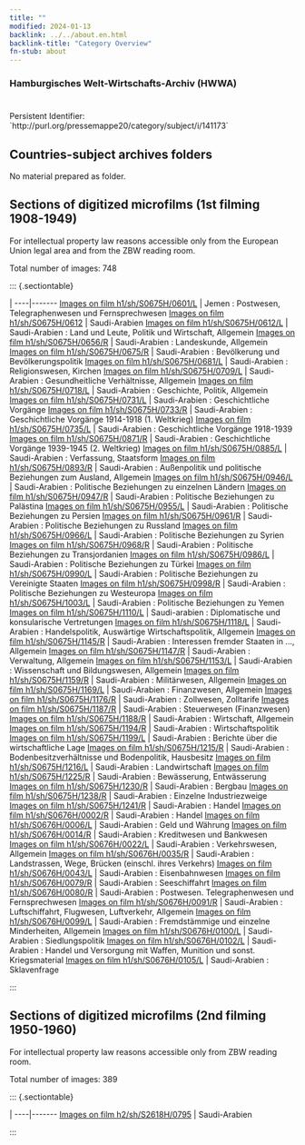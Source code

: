 ```yaml
---
title: ""
modified: 2024-01-13
backlink: ../../about.en.html
backlink-title: "Category Overview"
fn-stub: about
---
```


### Hamburgisches Welt-Wirtschafts-Archiv (HWWA)

# 

<div class="hint">Persistent Identifier: `http://purl.org/pressemappe20/category/subject/i/141173`</div>







## Countries-subject archives folders





No material prepared as folder.



<a id="filmsections" />

## Sections of digitized microfilms (1st filming 1908-1949)

<p>For intellectual property law reasons accessible only from the European Union legal area and from the ZBW reading room.</p>



<p>Total number of images: 748</p>




::: {.sectiontable}

 | 
----|-------
<a class="btn" href="https://pm20.zbw.eu/film/h1/sh/S0675H/0601/L" rel="nofollow">Images on film h1/sh/S0675H/0601/L</a> | Jemen : Postwesen, Telegraphenwesen und Fernsprechwesen
<a class="btn" href="https://pm20.zbw.eu/film/h1/sh/S0675H/0612" rel="nofollow">Images on film h1/sh/S0675H/0612</a> | Saudi-Arabien
<a class="btn" href="https://pm20.zbw.eu/film/h1/sh/S0675H/0612/L" rel="nofollow">Images on film h1/sh/S0675H/0612/L</a> | Saudi-Arabien : Land und Leute, Politik und Wirtschaft, Allgemein
<a class="btn" href="https://pm20.zbw.eu/film/h1/sh/S0675H/0656/R" rel="nofollow">Images on film h1/sh/S0675H/0656/R</a> | Saudi-Arabien : Landeskunde, Allgemein
<a class="btn" href="https://pm20.zbw.eu/film/h1/sh/S0675H/0675/R" rel="nofollow">Images on film h1/sh/S0675H/0675/R</a> | Saudi-Arabien : Bevölkerung und Bevölkerungspolitik
<a class="btn" href="https://pm20.zbw.eu/film/h1/sh/S0675H/0681/L" rel="nofollow">Images on film h1/sh/S0675H/0681/L</a> | Saudi-Arabien : Religionswesen, Kirchen
<a class="btn" href="https://pm20.zbw.eu/film/h1/sh/S0675H/0709/L" rel="nofollow">Images on film h1/sh/S0675H/0709/L</a> | Saudi-Arabien : Gesundheitliche Verhältnisse, Allgemein
<a class="btn" href="https://pm20.zbw.eu/film/h1/sh/S0675H/0718/L" rel="nofollow">Images on film h1/sh/S0675H/0718/L</a> | Saudi-Arabien : Geschichte, Politik, Allgemein
<a class="btn" href="https://pm20.zbw.eu/film/h1/sh/S0675H/0731/L" rel="nofollow">Images on film h1/sh/S0675H/0731/L</a> | Saudi-Arabien : Geschichtliche Vorgänge
<a class="btn" href="https://pm20.zbw.eu/film/h1/sh/S0675H/0733/R" rel="nofollow">Images on film h1/sh/S0675H/0733/R</a> | Saudi-Arabien : Geschichtliche Vorgänge 1914-1918 (1. Weltkrieg)
<a class="btn" href="https://pm20.zbw.eu/film/h1/sh/S0675H/0735/L" rel="nofollow">Images on film h1/sh/S0675H/0735/L</a> | Saudi-Arabien : Geschichtliche Vorgänge 1918-1939
<a class="btn" href="https://pm20.zbw.eu/film/h1/sh/S0675H/0871/R" rel="nofollow">Images on film h1/sh/S0675H/0871/R</a> | Saudi-Arabien : Geschichtliche Vorgänge 1939-1945 (2. Weltkrieg)
<a class="btn" href="https://pm20.zbw.eu/film/h1/sh/S0675H/0885/L" rel="nofollow">Images on film h1/sh/S0675H/0885/L</a> | Saudi-Arabien : Verfassung, Staatsform
<a class="btn" href="https://pm20.zbw.eu/film/h1/sh/S0675H/0893/R" rel="nofollow">Images on film h1/sh/S0675H/0893/R</a> | Saudi-Arabien : Außenpolitik und politische Beziehungen zum Ausland, Allgemein
<a class="btn" href="https://pm20.zbw.eu/film/h1/sh/S0675H/0946/L" rel="nofollow">Images on film h1/sh/S0675H/0946/L</a> | Saudi-Arabien : Politische Beziehungen zu einzelnen Ländern
<a class="btn" href="https://pm20.zbw.eu/film/h1/sh/S0675H/0947/R" rel="nofollow">Images on film h1/sh/S0675H/0947/R</a> | Saudi-Arabien : Politische Beziehungen zu Palästina
<a class="btn" href="https://pm20.zbw.eu/film/h1/sh/S0675H/0955/L" rel="nofollow">Images on film h1/sh/S0675H/0955/L</a> | Saudi-Arabien : Politische Beziehungen zu Persien
<a class="btn" href="https://pm20.zbw.eu/film/h1/sh/S0675H/0961/R" rel="nofollow">Images on film h1/sh/S0675H/0961/R</a> | Saudi-Arabien : Politische Beziehungen zu Russland
<a class="btn" href="https://pm20.zbw.eu/film/h1/sh/S0675H/0966/L" rel="nofollow">Images on film h1/sh/S0675H/0966/L</a> | Saudi-Arabien : Politische Beziehungen zu Syrien
<a class="btn" href="https://pm20.zbw.eu/film/h1/sh/S0675H/0968/R" rel="nofollow">Images on film h1/sh/S0675H/0968/R</a> | Saudi-Arabien : Politische Beziehungen zu Transjordanien
<a class="btn" href="https://pm20.zbw.eu/film/h1/sh/S0675H/0986/L" rel="nofollow">Images on film h1/sh/S0675H/0986/L</a> | Saudi-Arabien : Politische Beziehungen zu Türkei
<a class="btn" href="https://pm20.zbw.eu/film/h1/sh/S0675H/0990/L" rel="nofollow">Images on film h1/sh/S0675H/0990/L</a> | Saudi-Arabien : Politische Beziehungen zu Vereinigte Staaten
<a class="btn" href="https://pm20.zbw.eu/film/h1/sh/S0675H/0998/R" rel="nofollow">Images on film h1/sh/S0675H/0998/R</a> | Saudi-Arabien : Politische Beziehungen zu Westeuropa
<a class="btn" href="https://pm20.zbw.eu/film/h1/sh/S0675H/1003/L" rel="nofollow">Images on film h1/sh/S0675H/1003/L</a> | Saudi-Arabien : Politische Beziehungen zu Yemen
<a class="btn" href="https://pm20.zbw.eu/film/h1/sh/S0675H/1110/L" rel="nofollow">Images on film h1/sh/S0675H/1110/L</a> | Saudi-arabien : Diplomatische und konsularische Vertretungen
<a class="btn" href="https://pm20.zbw.eu/film/h1/sh/S0675H/1118/L" rel="nofollow">Images on film h1/sh/S0675H/1118/L</a> | Saudi-Arabien : Handelspolitik, Auswärtige Wirtschaftspolitik, Allgemein
<a class="btn" href="https://pm20.zbw.eu/film/h1/sh/S0675H/1145/R" rel="nofollow">Images on film h1/sh/S0675H/1145/R</a> | Saudi-Arabien : Interessen fremder Staaten in ..., Allgemein
<a class="btn" href="https://pm20.zbw.eu/film/h1/sh/S0675H/1147/R" rel="nofollow">Images on film h1/sh/S0675H/1147/R</a> | Saudi-Arabien : Verwaltung, Allgemein
<a class="btn" href="https://pm20.zbw.eu/film/h1/sh/S0675H/1153/L" rel="nofollow">Images on film h1/sh/S0675H/1153/L</a> | Saudi-Arabien : Wissenschaft und Bildungswesen, Allgemein
<a class="btn" href="https://pm20.zbw.eu/film/h1/sh/S0675H/1159/R" rel="nofollow">Images on film h1/sh/S0675H/1159/R</a> | Saudi-Arabien : Militärwesen, Allgemein
<a class="btn" href="https://pm20.zbw.eu/film/h1/sh/S0675H/1169/L" rel="nofollow">Images on film h1/sh/S0675H/1169/L</a> | Saudi-Arabien : Finanzwesen, Allgemein
<a class="btn" href="https://pm20.zbw.eu/film/h1/sh/S0675H/1176/R" rel="nofollow">Images on film h1/sh/S0675H/1176/R</a> | Saudi-Arabien : Zollwesen, Zolltarife
<a class="btn" href="https://pm20.zbw.eu/film/h1/sh/S0675H/1187/R" rel="nofollow">Images on film h1/sh/S0675H/1187/R</a> | Saudi-Arabien : Steuerwesen (Finanzwesen)
<a class="btn" href="https://pm20.zbw.eu/film/h1/sh/S0675H/1188/R" rel="nofollow">Images on film h1/sh/S0675H/1188/R</a> | Saudi-Arabien : Wirtschaft, Allgemein
<a class="btn" href="https://pm20.zbw.eu/film/h1/sh/S0675H/1194/R" rel="nofollow">Images on film h1/sh/S0675H/1194/R</a> | Saudi-Arabien : Wirtschaftspolitik
<a class="btn" href="https://pm20.zbw.eu/film/h1/sh/S0675H/1199/L" rel="nofollow">Images on film h1/sh/S0675H/1199/L</a> | Saudi-Arabien : Berichte über die wirtschaftliche Lage
<a class="btn" href="https://pm20.zbw.eu/film/h1/sh/S0675H/1215/R" rel="nofollow">Images on film h1/sh/S0675H/1215/R</a> | Saudi-Arabien : Bodenbesitzverhältnisse und Bodenpolitik, Hausbesitz
<a class="btn" href="https://pm20.zbw.eu/film/h1/sh/S0675H/1216/L" rel="nofollow">Images on film h1/sh/S0675H/1216/L</a> | Saudi-Arabien : Landwirtschaft
<a class="btn" href="https://pm20.zbw.eu/film/h1/sh/S0675H/1225/R" rel="nofollow">Images on film h1/sh/S0675H/1225/R</a> | Saudi-Arabien : Bewässerung, Entwässerung
<a class="btn" href="https://pm20.zbw.eu/film/h1/sh/S0675H/1230/R" rel="nofollow">Images on film h1/sh/S0675H/1230/R</a> | Saudi-Arabien : Bergbau
<a class="btn" href="https://pm20.zbw.eu/film/h1/sh/S0675H/1238/R" rel="nofollow">Images on film h1/sh/S0675H/1238/R</a> | Saudi-Arabien : Einzelne Industriezweige
<a class="btn" href="https://pm20.zbw.eu/film/h1/sh/S0675H/1241/R" rel="nofollow">Images on film h1/sh/S0675H/1241/R</a> | Saudi-Arabien : Handel
<a class="btn" href="https://pm20.zbw.eu/film/h1/sh/S0676H/0002/R" rel="nofollow">Images on film h1/sh/S0676H/0002/R</a> | Saudi-Arabien : Handel
<a class="btn" href="https://pm20.zbw.eu/film/h1/sh/S0676H/0006/L" rel="nofollow">Images on film h1/sh/S0676H/0006/L</a> | Saudi-Arabien : Geld und Währung
<a class="btn" href="https://pm20.zbw.eu/film/h1/sh/S0676H/0014/R" rel="nofollow">Images on film h1/sh/S0676H/0014/R</a> | Saudi-Arabien : Kreditwesen und Bankwesen
<a class="btn" href="https://pm20.zbw.eu/film/h1/sh/S0676H/0022/L" rel="nofollow">Images on film h1/sh/S0676H/0022/L</a> | Saudi-Arabien : Verkehrswesen, Allgemein
<a class="btn" href="https://pm20.zbw.eu/film/h1/sh/S0676H/0035/R" rel="nofollow">Images on film h1/sh/S0676H/0035/R</a> | Saudi-Arabien : Landstrassen, Wege, Brücken (einschl. ihres Verkehrs)
<a class="btn" href="https://pm20.zbw.eu/film/h1/sh/S0676H/0043/L" rel="nofollow">Images on film h1/sh/S0676H/0043/L</a> | Saudi-Arabien : Eisenbahnwesen
<a class="btn" href="https://pm20.zbw.eu/film/h1/sh/S0676H/0079/R" rel="nofollow">Images on film h1/sh/S0676H/0079/R</a> | Saudi-Arabien : Seeschiffahrt
<a class="btn" href="https://pm20.zbw.eu/film/h1/sh/S0676H/0080/R" rel="nofollow">Images on film h1/sh/S0676H/0080/R</a> | Saudi-Arabien : Postwesen. Telegraphenwesen und Fernsprechwesen
<a class="btn" href="https://pm20.zbw.eu/film/h1/sh/S0676H/0091/R" rel="nofollow">Images on film h1/sh/S0676H/0091/R</a> | Saudi-Arabien : Luftschiffahrt, Flugwesen, Luftverkehr, Allgemein
<a class="btn" href="https://pm20.zbw.eu/film/h1/sh/S0676H/0099/L" rel="nofollow">Images on film h1/sh/S0676H/0099/L</a> | Saudi-Arabien : Fremdstämmige und einzelne Minderheiten, Allgemein
<a class="btn" href="https://pm20.zbw.eu/film/h1/sh/S0676H/0100/L" rel="nofollow">Images on film h1/sh/S0676H/0100/L</a> | Saudi-Arabien : Siedlungspolitik
<a class="btn" href="https://pm20.zbw.eu/film/h1/sh/S0676H/0102/L" rel="nofollow">Images on film h1/sh/S0676H/0102/L</a> | Saudi-Arabien : Handel und Versorgung mit Waffen, Munition und sonst. Kriegsmaterial
<a class="btn" href="https://pm20.zbw.eu/film/h1/sh/S0676H/0105/L" rel="nofollow">Images on film h1/sh/S0676H/0105/L</a> | Saudi-Arabien : Sklavenfrage


:::




## Sections of digitized microfilms (2nd filming 1950-1960)

<p>For intellectual property law reasons accessible only from ZBW reading room.</p>



<p>Total number of images: 389</p>




::: {.sectiontable}

 | 
----|-------
<a class="btn" href="https://pm20.zbw.eu/film/h2/sh/S2618H/0795" rel="nofollow">Images on film h2/sh/S2618H/0795</a> | Saudi-Arabien


:::

















